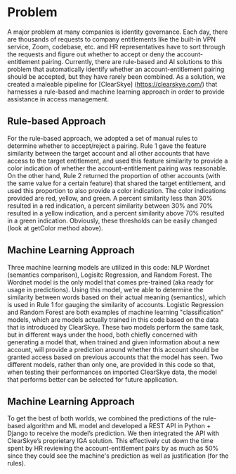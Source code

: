 # Problem
A major problem at many companies is identity governance. Each day, there are thousands of requests to company entitlements like the built-in VPN service, Zoom, codebase, etc. and HR representatives have to sort through the requests and figure out whether to accept or deny the account-entitlement pairing. Currently, there are rule-based and AI solutions to this problem that automatically identify whether an account-entitlement pairing should be accepted, but they have rarely been combined. As a solution, we created a maleable pipeline for [ClearSkye] (https://clearskye.com/) that harnesses a rule-based and machine learning approach in order to provide assistance in access management.

## Rule-based Approach
 For the rule-based approach, we adopted a set of manual rules to determine whether to accept/reject a pairing. Rule 1 gave the feature similarity between the target account and all other accounts that have access to the target entitlement, and used this feature similarity to provide a color indication of whether the account-entitlement pairing was reasonable. On the other hand, Rule 2 returned the proportion of other accounts (with the same value for a certain feature) that shared the target entitlement, and used this proportion to also provide a color indication. The color indications provided are red, yellow, and green. A percent similarity less than 30% resulted in a red indication, a percent similarity between 30% and 70% resulted in a yellow indication, and a percent similarity above 70% resulted in a green indication. Obviously, these thresholds can be easily changed (look at getColor method above). 

 ## Machine Learning Approach
 Three machine learning models are utilized in this code: NLP Wordnet (semantics comparison), Logisitc Regression, and Random Forest. The Wordnet model is the only model that comes pre-trained (aka ready for usage in predictions). Using this model, we're able to determine the similarity between words based on their actual meaning (semantics), which is used in Rule 1 for gauging the similarity of accounts. Logistic Regression and Random Forest are both examples of machine learning "classification" models, which are models actually trained in this code based on the data that is introduced by ClearSkye. These two models perform the same task, but in different ways under the hood, both chiefly concerned with generating a model that, when trained and given information about a new account, will provide a prediction around whether this account should be granted access based on previous accounts that the model has seen. Two different models, rather than only one, are provided in this code so that, when testing their performances on imported ClearSkye data, the model that performs better can be selected for future application. 

  ## Machine Learning Approach
  To get the best of both worlds, we combined the predictions of the rule-based algorithm and ML model and developed a REST API in Python + Django to receive the model’s prediction. We then integrated the API with ClearSkye’s proprietary IGA solution. This effectively cut down the time spent by HR reviewing the account-entitlement pairs by as much as 50% since they could see the machine's prediction as well as justification (for the rules).

